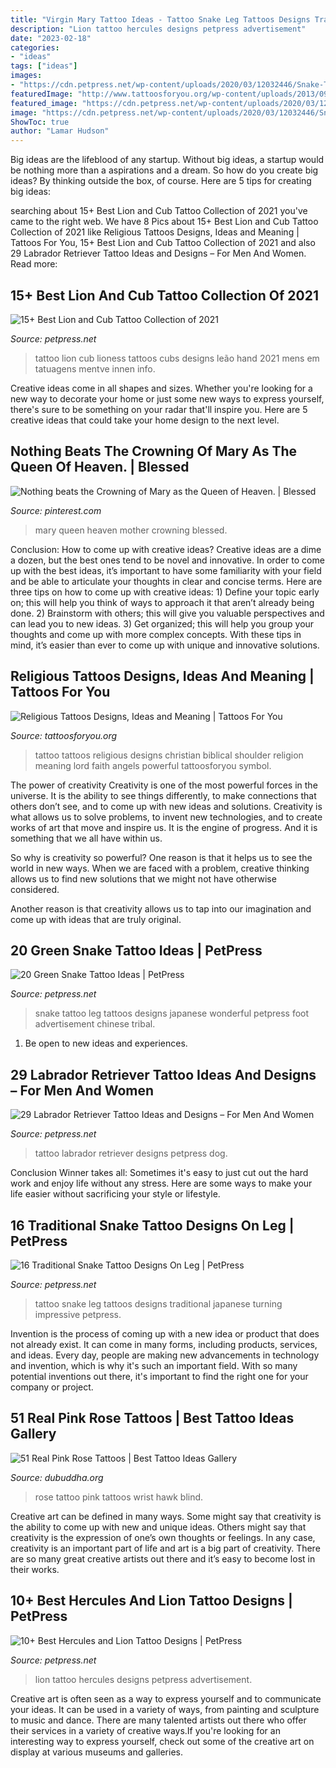 ```yaml
---
title: "Virgin Mary Tattoo Ideas - Tattoo Snake Leg Tattoos Designs Traditional Japanese Turning Impressive Petpress"
description: "Lion tattoo hercules designs petpress advertisement"
date: "2023-02-18"
categories:
- "ideas"
tags: ["ideas"]
images:
- "https://cdn.petpress.net/wp-content/uploads/2020/03/12032446/Snake-Tattoo-on-leg-skull.jpg"
featuredImage: "http://www.tattoosforyou.org/wp-content/uploads/2013/09/Religious-Tattoo-Designs-For-Men-764x1024.jpg"
featured_image: "https://cdn.petpress.net/wp-content/uploads/2020/03/12032446/Snake-Tattoo-on-leg-skull.jpg"
image: "https://cdn.petpress.net/wp-content/uploads/2020/03/12032446/Snake-Tattoo-on-leg-skull.jpg"
ShowToc: true
author: "Lamar Hudson"
---
```



Big ideas are the lifeblood of any startup. Without big ideas, a startup would be nothing more than a aspirations and a dream. So how do you create big ideas? By thinking outside the box, of course. Here are 5 tips for creating big ideas: 

	

		
searching about 15+ Best Lion and Cub Tattoo Collection of 2021 you've came to the right web. We have 8 Pics about 15+ Best Lion and Cub Tattoo Collection of 2021 like Religious Tattoos Designs, Ideas and Meaning | Tattoos For You, 15+ Best Lion and Cub Tattoo Collection of 2021 and also 29 Labrador Retriever Tattoo Ideas and Designs – For Men And Women. Read more:
		
    
## 15+ Best Lion And Cub Tattoo Collection Of 2021

<img loading=lazy src="https://cdn.petpress.net/wp-content/uploads/2020/04/12011102/lion-and-cub-tattoo-best-art.jpg" onerror="this.onerror=null;this.src='https://tse3.mm.bing.net/th?id=OIP.DtzCh9JfsR1IwsyI8rO3_gAAAA&amp;pid=15.1';" alt="15+ Best Lion and Cub Tattoo Collection of 2021">

_Source: petpress.net_

>tattoo lion cub lioness tattoos cubs designs leão hand 2021 mens em tatuagens mentve innen info. 

	

Creative ideas come in all shapes and sizes. Whether you're looking for a new way to decorate your home or just some new ways to express yourself, there's sure to be something on your radar that'll inspire you. Here are 5 creative ideas that could take your home design to the next level.

    
## Nothing Beats The Crowning Of Mary As The Queen Of Heaven. | Blessed

<img loading=lazy src="https://i.pinimg.com/736x/09/87/98/098798c25cc9bddf9693f46d13b06ac7.jpg" onerror="this.onerror=null;this.src='https://tse4.mm.bing.net/th?id=OIP.koaK1LYZwJx_VIc9ox0FjAHaLH&amp;pid=15.1';" alt="Nothing beats the Crowning of Mary as the Queen of Heaven. | Blessed">

_Source: pinterest.com_

>mary queen heaven mother crowning blessed. 

	

Conclusion: How to come up with creative ideas?
Creative ideas are a dime a dozen, but the best ones tend to be novel and innovative. In order to come up with the best ideas, it’s important to have some familiarity with your field and be able to articulate your thoughts in clear and concise terms. Here are three tips on how to come up with creative ideas: 1) Define your topic early on; this will help you think of ways to approach it that aren’t already being done. 2) Brainstorm with others; this will give you valuable perspectives and can lead you to new ideas. 3) Get organized; this will help you group your thoughts and come up with more complex concepts. With these tips in mind, it’s easier than ever to come up with unique and innovative solutions.

    
## Religious Tattoos Designs, Ideas And Meaning | Tattoos For You

<img loading=lazy src="http://www.tattoosforyou.org/wp-content/uploads/2013/09/Religious-Tattoo-Designs-For-Men-764x1024.jpg" onerror="this.onerror=null;this.src='https://tse4.mm.bing.net/th?id=OIP.xOn1c8wnxqDBKsMxuWXgvgHaJ7&amp;pid=15.1';" alt="Religious Tattoos Designs, Ideas and Meaning | Tattoos For You">

_Source: tattoosforyou.org_

>tattoo tattoos religious designs christian biblical shoulder religion meaning lord faith angels powerful tattoosforyou symbol. 

	

The power of creativity
Creativity is one of the most powerful forces in the universe. It is the ability to see things differently, to make connections that others don’t see, and to come up with new ideas and solutions.
Creativity is what allows us to solve problems, to invent new technologies, and to create works of art that move and inspire us. It is the engine of progress. And it is something that we all have within us.

So why is creativity so powerful? One reason is that it helps us to see the world in new ways. When we are faced with a problem, creative thinking allows us to find new solutions that we might not have otherwise considered.

Another reason is that creativity allows us to tap into our imagination and come up with ideas that are truly original.

    
## 20 Green Snake Tattoo Ideas | PetPress

<img loading=lazy src="https://cdn.petpress.net/wp-content/uploads/2020/03/12024010/green-snake-tattoo-design-idea-women.jpg" onerror="this.onerror=null;this.src='https://tse4.mm.bing.net/th?id=OIP.xXAoZgypw2p_mDKDa0zS-gHaLH&amp;pid=15.1';" alt="20 Green Snake Tattoo Ideas | PetPress">

_Source: petpress.net_

>snake tattoo leg tattoos designs japanese wonderful petpress foot advertisement chinese tribal. 

	

1. Be open to new ideas and experiences.

    
## 29 Labrador Retriever Tattoo Ideas And Designs – For Men And Women

<img loading=lazy src="https://cdn.petpress.net/wp-content/uploads/2020/02/12045218/labrador-tattoo-idea-black-dog.jpg" onerror="this.onerror=null;this.src='https://tse1.mm.bing.net/th?id=OIP.bmZF2teI3rT45bMugM7ubQHaLG&amp;pid=15.1';" alt="29 Labrador Retriever Tattoo Ideas and Designs – For Men And Women">

_Source: petpress.net_

>tattoo labrador retriever designs petpress dog. 

	

Conclusion
Winner takes all: Sometimes it's easy to just cut out the hard work and enjoy life without any stress. Here are some ways to make your life easier without sacrificing your style or lifestyle.

    
## 16 Traditional Snake Tattoo Designs On Leg | PetPress

<img loading=lazy src="https://cdn.petpress.net/wp-content/uploads/2020/03/12032446/Snake-Tattoo-on-leg-skull.jpg" onerror="this.onerror=null;this.src='https://tse2.mm.bing.net/th?id=OIP.qrgx2DdjBSjbdQ-EoY9-3QHaJ4&amp;pid=15.1';" alt="16 Traditional Snake Tattoo Designs On Leg | PetPress">

_Source: petpress.net_

>tattoo snake leg tattoos designs traditional japanese turning impressive petpress. 

	

Invention is the process of coming up with a new idea or product that does not already exist. It can come in many forms, including products, services, and ideas. Every day, people are making new advancements in technology and invention, which is why it's such an important field. With so many potential inventions out there, it's important to find the right one for your company or project.

    
## 51 Real Pink Rose Tattoos | Best Tattoo Ideas Gallery

<img loading=lazy src="http://www.dubuddha.org/wp-content/uploads/2017/11/Small-Pink-Rose-Tattoo-on-Wrist-by-Blind-Hawk-Tattoo-728x537.jpg" onerror="this.onerror=null;this.src='https://tse3.mm.bing.net/th?id=OIP.fJwn5ZuFujK9O-s8zVSqyAHaFd&amp;pid=15.1';" alt="51 Real Pink Rose Tattoos | Best Tattoo Ideas Gallery">

_Source: dubuddha.org_

>rose tattoo pink tattoos wrist hawk blind. 

	

Creative art can be defined in many ways. Some might say that creativity is the ability to come up with new and unique ideas. Others might say that creativity is the expression of one’s own thoughts or feelings. In any case, creativity is an important part of life and art is a big part of creativity. There are so many great creative artists out there and it’s easy to become lost in their works.

    
## 10+ Best Hercules And Lion Tattoo Designs | PetPress

<img loading=lazy src="https://cdn.petpress.net/wp-content/uploads/2020/04/12003029/hercules-lion-tattoo-scaled.jpg" onerror="this.onerror=null;this.src='https://tse1.mm.bing.net/th?id=OIP.FjZ2KTODUcuiNwxuDgNI6QHaLG&amp;pid=15.1';" alt="10+ Best Hercules and Lion Tattoo Designs | PetPress">

_Source: petpress.net_

>lion tattoo hercules designs petpress advertisement. 

	

Creative art is often seen as a way to express yourself and to communicate your ideas. It can be used in a variety of ways, from painting and sculpture to music and dance. There are many talented artists out there who offer their services in a variety of creative ways.If you're looking for an interesting way to express yourself, check out some of the creative art on display at various museums and galleries.

